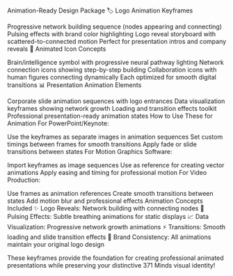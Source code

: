  Animation-Ready Design Package
🏷️ Logo Animation Keyframes

Progressive network building sequence (nodes appearing and connecting)
Pulsing effects with brand color highlighting
Logo reveal storyboard with scattered-to-connected motion
Perfect for presentation intros and company reveals
🎯 Animated Icon Concepts

Brain/intelligence symbol with progressive neural pathway lighting
Network connection icons showing step-by-step building
Collaboration icons with human figures connecting dynamically
Each optimized for smooth digital transitions
📊 Presentation Animation Elements

Corporate slide animation sequences with logo entrances
Data visualization keyframes showing network growth
Loading and transition effects toolkit
Professional presentation-ready animation states
How to Use These for Animation
For PowerPoint/Keynote:

Use the keyframes as separate images in animation sequences
Set custom timings between frames for smooth transitions
Apply fade or slide transitions between states
For Motion Graphics Software:

Import keyframes as image sequences
Use as reference for creating vector animations
Apply easing and timing for professional motion
For Video Production:

Use frames as animation references
Create smooth transitions between states
Add motion blur and professional effects
Animation Concepts Included
✨ Logo Reveals: Network building with connecting nodes 🔄 Pulsing Effects: Subtle breathing animations for static displays
📈 Data Visualization: Progressive network growth animations ⚡ Transitions: Smooth loading and slide transition effects 🎨 Brand Consistency: All animations maintain your original logo design

These keyframes provide the foundation for creating professional animated presentations while preserving your distinctive 371 Minds visual identity!
